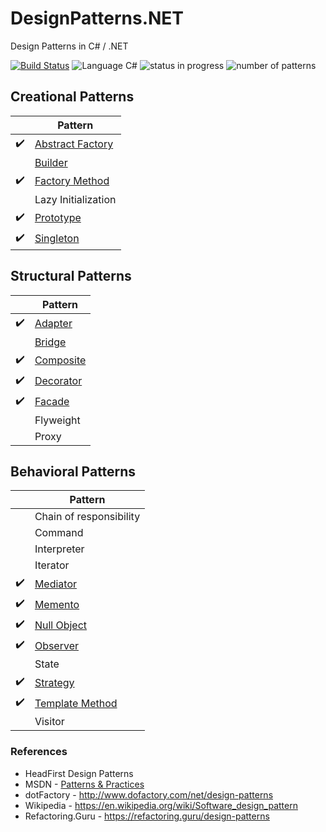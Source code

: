 # DesignPatterns.NET
Design Patterns in C# / .NET

[![Build Status](https://travis-ci.org/tk-codes/DesignPatterns.NET.svg?branch=master)](https://travis-ci.org/tk-codes/DesignPatterns.NET)
![Language C#](https://img.shields.io/badge/language-c%23-blue.svg)
![status in progress](https://img.shields.io/badge/status-in%20progress-brightgreen.svg)
![number of patterns](https://img.shields.io/badge/patterns-14-red.svg)

## Creational Patterns

| | Pattern |
| ---|--- | 
|:heavy_check_mark: | [Abstract Factory](/CreationalPatterns/AbstractFactory/)|
|| [Builder](/CreationalPatterns/Builder)|
|:heavy_check_mark: | [Factory Method](/CreationalPatterns/FactoryMethod/) |
| | Lazy Initialization
|:heavy_check_mark: | [Prototype](/CreationalPatterns/Prototype) |
|:heavy_check_mark: | [Singleton](/CreationalPatterns/Singleton/) |

## Structural Patterns

| | Pattern | 
|---|--- | 
|:heavy_check_mark:| [Adapter](/StructuralPatterns/Adapter) | 
| | [Bridge](/StructuralPatterns/Bridge) |
|:heavy_check_mark: | [Composite](/StructuralPatterns/Composite) | 
|:heavy_check_mark:| [Decorator](/StructuralPatterns/Decorator) | 
|:heavy_check_mark:| [Facade](/StructuralPatterns/Facade) | 
| | Flyweight |
| | Proxy |

## Behavioral Patterns

| | Pattern |
| ---|--- |
| | Chain of responsibility
| | Command |
| | Interpreter
| | Iterator
|:heavy_check_mark: | [Mediator](/BehavioralPatterns/Mediator)|
|:heavy_check_mark:| [Memento](/BehavioralPatterns/Memento)|
| :heavy_check_mark: | [Null Object](/BehavioralPatterns/NullObject) |
| :heavy_check_mark:| [Observer](/BehavioralPatterns/Observer/) |
| | State | :warning:
|:heavy_check_mark: | [Strategy](/BehavioralPatterns/Strategy/) |
|:heavy_check_mark: | [Template Method](/BehavioralPatterns/TemplateMethod) |
| | Visitor

### References
* HeadFirst Design Patterns
* MSDN - [Patterns & Practices](https://msdn.microsoft.com/en-us/library/ff921345.aspx)
* dotFactory - http://www.dofactory.com/net/design-patterns
* Wikipedia - https://en.wikipedia.org/wiki/Software_design_pattern
* Refactoring.Guru - https://refactoring.guru/design-patterns
